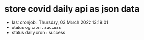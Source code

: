 # store covid daily api as json data

- last cronjob : Thursday, 03 March 2022 13:19:01
- status og cron : success
- status daily cron : success
      
      
